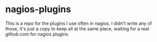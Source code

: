 # nagios-plugins

This is a repo for the plugins I use often in nagios, I didn't write any of those, it's just a copy to keep all at the same place, waiting for a real github.com for nagios plugins.